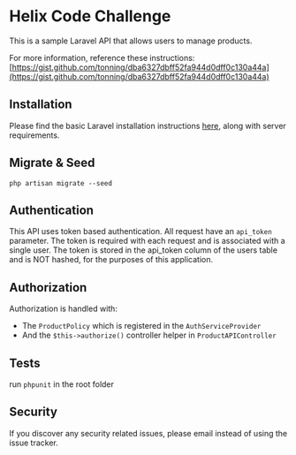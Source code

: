 # Helix Code Challenge

This is a sample Laravel API that allows users to manage products. 

For more information, reference these instructions: [https://gist.github.com/tonning/dba6327dbff52fa944d0dff0c130a44a](https://gist.github.com/tonning/dba6327dbff52fa944d0dff0c130a44a)

## Installation

Please find the basic Laravel installation instructions [here](https://laravel.com/docs/5.8#installation), along with server requirements. 

## Migrate & Seed

`php artisan migrate --seed`

## Authentication

This API uses token based authentication. All request have an `api_token` parameter. The token is required with each request and is associated with a single user. The token is stored in the api_token column of the users table and is NOT hashed, for the purposes of this application.

## Authorization

Authorization is handled with:

- The `ProductPolicy` which is registered in the `AuthServiceProvider`
- And the `$this->authorize()` controller helper in `ProductAPIController`

## Tests

run `phpunit` in the root folder

## **Security**

If you discover any security related issues, please email instead of using the issue tracker.